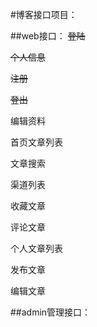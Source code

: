 #博客接口项目：


##web接口：
~~登陆~~

~~个人信息~~

~~注册~~

~~登出~~

编辑资料

首页文章列表

文章搜索

渠道列表

收藏文章

评论文章

个人文章列表

发布文章

编辑文章


##admin管理接口：
